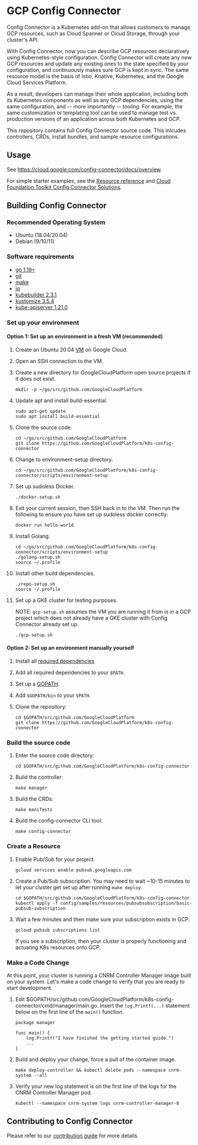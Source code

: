 # GCP Config Connector

Config Connector is a Kubernetes add-on that allows customers to manage GCP
resources, such as Cloud Spanner or Cloud Storage, through your cluster's API.

With Config Connector, now you can describe GCP resources declaratively using
Kubernetes-style configuration. Config Connector will create any new GCP
resources and update any existing ones to the state specified by your
configuration, and continuously makes sure GCP is kept in sync. The same
resource model is the basis of Istio, Knative, Kubernetes, and the Google Cloud
Services Platform.

As a result, developers can manage their whole application, including both its
Kubernetes components as well as any GCP dependencies, using the same
configuration, and -- more importantly -- *tooling*. For example, the same
customization or templating tool can be used to manage test vs. production
versions of an application across both Kubernetes and GCP.

This repository contains full Config Connector source code. This inlcudes
controllers, CRDs, install bundles, and sample resource configurations.

## Usage

See https://cloud.google.com/config-connector/docs/overview.

For simple starter examples, see the
[Resource reference](https://cloud.google.com/config-connector/docs/reference/overview)
and
[Cloud Foundation Toolkit Config Connector Solutions](https://github.com/GoogleCloudPlatform/cloud-foundation-toolkit/tree/master/config-connector/solutions).

## Building Config Connector

### Recommended Operating System

-   Ubuntu (18.04/20.04)
-   Debian (9/10/11)

### Software requirements

-   [go 1.19+]
-   [git]
-   [make]
-   [jq]
-   [kubebuilder 2.3.1]
-   [kustomize 3.5.4]
-   [kube-apiserver 1.21.0]

### Set up your environment

#### Option 1: Set up an environment in a fresh VM (recommended)

1.  Create an Ubuntu 20.04
    [VM](https://cloud.google.com/compute/docs/create-linux-vm-instance) on
    Google Cloud.

1.  Open an SSH connection to the VM.

1.  Create a new directory for GoogleCloudPlatform open source projects if it
    does not exist.

    ```shell
    mkdir -p ~/go/src/github.com/GoogleCloudPlatform
    ```

1.  Update apt and install build-essential.

    ```shell
    sudo apt-get update
    sudo apt install build-essential
    ```

1.  Clone the source code.

    ```shell
    cd ~/go/src/github.com/GoogleCloudPlatform
    git clone https://github.com/GoogleCloudPlatform/k8s-config-connector
    ```

1.  Change to environment-setup directory.

    ```shell
    cd ~/go/src/github.com/GoogleCloudPlatform/k8s-config-connector/scripts/environment-setup
    ```

1.  Set up sudoless Docker.

    ```shell
    ./docker-setup.sh
    ```

1.  Exit your current session, then SSH back in to the VM. Then run the
    following to ensure you have set up sudoless docker correctly:

    ```shell
    docker run hello-world
    ```

1.  Install Golang.

    ```shell
    cd ~/go/src/github.com/GoogleCloudPlatform/k8s-config-connector/scripts/environment-setup
    ./golang-setup.sh
    source ~/.profile
    ```

1.  Install other build dependencies.

    ```shell
    ./repo-setup.sh
    source ~/.profile
    ```

1.  Set up a GKE cluster for testing purposes.

    NOTE: `gcp-setup.sh` assumes the VM you are running it from is in a GCP
    project which does not already have a GKE cluster with Config Connector
    already set up.

    ```shell
    ./gcp-setup.sh
    ```

#### Option 2: Set up an environment manually yourself

1.  Install all [required dependencies](#software-requirements)

1.  Add all required dependencies to your `$PATH`.

1.  Set up a [GOPATH](http://golang.org/doc/code.html#GOPATH).

1.  Add `$GOPATH/bin` to your `$PATH`.

1.  Clone the repository:

    ```shell
    cd $GOPATH/src/github.com/GoogleCloudPlatform
    git clone https://github.com/GoogleCloudPlatform/k8s-config-connector
    ```

### Build the source code

1.  Enter the source code directory:

    ```shell
    cd $GOPATH/src/github.com/GoogleCloudPlatform/k8s-config-connector
    ```

1.  Build the controller:

    ```shell
    make manager
    ```

1.  Build the CRDs:

    ```shell
    make manifests
    ```

1.  Build the config-connector CLI tool:

    ```shell
    make config-connector
    ```

### Create a Resource

1.  Enable Pub/Sub for your project.

    ```shell
    gcloud services enable pubsub.googleapis.com
    ```

1.  Create a Pub/Sub subscription. You may need to wait ~10-15 minutes to let
    your cluster get set up after running `make deploy`.

    ```shell
    cd $GOPATH/src/github.com/GoogleCloudPlatform/k8s-config-connector
    kubectl apply -f config/samples/resources/pubsubsubscription/basic-pubsub-subscription
    ```

1.  Wait a few minutes and then make sure your subscription exists in GCP.

    ```shell
    gcloud pubsub subscriptions list
    ```

    If you see a subscription, then your cluster is properly functioning and
    actuating K8s resources onto GCP.

### Make a Code Change

At this point, your cluster is running a CNRM Controller Manager image built on
your system. Let's make a code change to verify that you are ready to start
development.

1.  Edit
    $GOPATH/src/github.com/GoogleCloudPlatform/k8s-config-connector/cmd/manager/main.go.
    Insert the `log.Printf(...)` statement below on the first line of the
    `main()` function.

    ```shell
    package manager

    func main() {
        log.Printf("I have finished the getting started guide.")
        ...
    }
    ```

1.  Build and deploy your change, force a pull of the container image.

    ```shell
    make deploy-controller && kubectl delete pods --namespace cnrm-system --all
    ```

1.  Verify your new log statement is on the first line of the logs for the CNRM
    Controller Manager pod.

    ```shell
    kubectl --namespace cnrm-system logs cnrm-controller-manager-0
    ```

## Contributing to Config Connector

Please refer to our [contribution guide] for more details.

[go 1.19+]: https://go.dev/doc/install
[git]: https://docs.github.com/en/get-started/quickstart/set-up-git
[make]: https://www.gnu.org/software/make/
[jq]: https://stedolan.github.io/jq/
[kubebuilder 2.3.1]: https://github.com/kubernetes-sigs/kubebuilder/releases/tag/v2.3.1
[kustomize 3.5.4]: https://github.com/kubernetes-sigs/kustomize/releases/tag/kustomize%2Fv3.5.4
[kube-apiserver 1.21.0]: https://dl.k8s.io/v1.21.0/bin/linux/amd64/kube-apiserver
[contribution guide]: CONTRIBUTING.md
